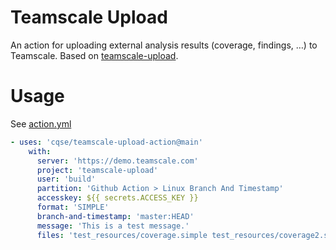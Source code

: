 # Teamscale Upload

An action for uploading external analysis results (coverage, findings, …) to Teamscale. Based on [teamscale-upload](https://github.com/cqse/teamscale-upload).

# Usage 

See [action.yml](action.yml)

```yaml
- uses: 'cqse/teamscale-upload-action@main'
    with:
      server: 'https://demo.teamscale.com'
      project: 'teamscale-upload'
      user: 'build'
      partition: 'Github Action > Linux Branch And Timestamp'
      accesskey: ${{ secrets.ACCESS_KEY }}
      format: 'SIMPLE'
      branch-and-timestamp: 'master:HEAD'
      message: 'This is a test message.'
      files: 'test_resources/coverage.simple test_resources/coverage2.simple'
```
